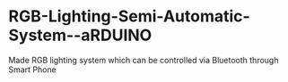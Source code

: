 # RGB-Lighting-Semi-Automatic-System--aRDUINO
Made RGB lighting system which can be controlled via Bluetooth through Smart Phone
